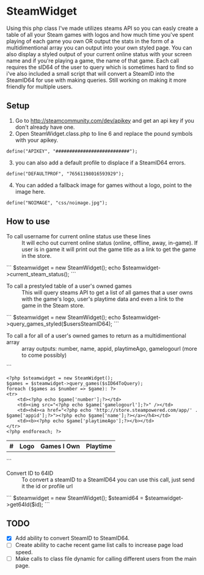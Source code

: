 SteamWidget
===========

Using this php class I've made utilizes steams API so you can easly create a table of all your Steam games with logos and how much time you've spent playing of each game you own OR output the stats in the form of a multidimentional array you can output into your own styled page. You can also display a styled output of your current online status with your screen name and if you're playing a game, the name of that game. Each call requires the sID64 of the user to query which is sometimes hard to find so i've also included a small script that will convert a SteamID into the SteamID64 for use with making queries. Still working on making it more friendly for multiple users. 

Setup
-----
1. Go to http://steamcommunity.com/dev/apikey and get an api key if you don't already have one.
2. Open SteamWidget.class.php to line 6 and replace the pound symbols with your apikey.
```
define("APIKEY", "###########################");
```
3. you can also add a default profile to displace if a SteamID64 errors. 
```
define("DEFAULTPROF", "76561198016593929");
```
4. You can added a fallback image for games without a logo, point to the image here.
```
define("NOIMAGE", "css/noimage.jpg");
```


How to use
-----------
<dl>
  <dt>To call username for current online status use these lines</dt>
  <dd>It will echo out current online status (online, offline, away, in-game).
If user is in game it will print out the game title as a link to get the game in the store.</dd>
</dl>
```
  $steamwidget = new SteamWidget();
	echo $steamwidget->current_steam_status();
```

<dl>
  <dt>To call a prestyled table of a user's owned games</dt>
  <dd>This will query steams API to get a list of all games that a user owns with the game's logo, user's playtime data and even a link to the game in the Steam store.</dd>
</dl>
```
  $steamwidget = new SteamWidget();
	echo $steamwidget->query_games_styled($usersSteamID64);
```

<dl>
  <dt>To call a for all of a user's owned games to return as a multidimentional array</dt>
  <dd>array outputs: number, name, appid, playtimeAgo, gamelogourl (more to come possibly)</dd>
</dl>
```
<table class="table table-striped table-bordered">
	<tr><th>#</th><th>Logo</th><th>Games I Own</th><th>Playtime</th></tr>

	<?php $steamwidget = new SteamWidget();
	$games = $steamwidget->query_games($sID64ToQuery);
	foreach ($games as $number => $game): ?>
	<tr>
		<td><?php echo $game['number'];?></td>
		<td><img src="<?php echo $game['gamelogourl'];?>" /></td>
		<td><h4><a href="<?php echo 'http://store.steampowered.com/app/' . $game['appid'];?>"><?php echo $game['name'];?></a></h4></td>
		<td><b><?php echo $game['playtimeAgo'];?></b></td>
	</tr>
	<?php endforeach; ?>
</table>
```

<dl>
  <dt>Convert ID to 64ID</dt>
  <dd>To convert a steamID to a SteamID64 you can use this call, just send it the id or profile url</dd>
</dl>
```
$steamwidget = new SteamWidget();
$steamid64 = $steamwidget->get64Id($id);
```

TODO
----
- [X] Add ability to convert SteamID to SteamID64.
- [ ] Create ability to cache recent game list calls to increase page load speed.
- [ ] Make calls to class file dynamic for calling different users from the main page.
